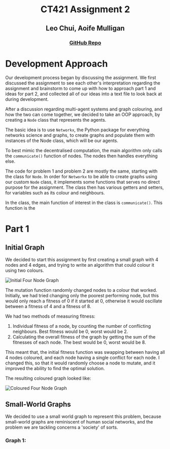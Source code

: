 
<div align="center">

<h1> CT421 Assignment 2 </h1>

<h2> Leo Chui, Aoife Mulligan </h2>

<h3><a href="https://www.github.com/czz592/ct421-assignment/">GitHub Repo</a></h3>

</div>

# Development Approach

Our development process began by discussing the assignment. We first discussed the assignment to see each other's interpretation regarding the assignment and brainstorm to come up with how to approach part 1 and ideas for part 2, and collected all of our ideas into a text file to look back at during development.

After a discussion regarding multi-agent systems and graph colouring, and how the two can come together, we decided to take an OOP approach, by creating a ``Node`` class that represents the agents. 

The basic idea is to use ``Networkx``, the Python package for everything networks science and graphs, to create graphs and populate them with instances of the Node class, which will be our agents.

To best mimic the decentralised computation, the main algorithm only calls the ``communicate()`` function of nodes. The nodes then handles everything else.

The code for problem 1 and problem 2 are mostly the same, starting with the class for ``Node``. In order for ``Networkx`` to be able to create graphs using our custom ``Node`` class, it implements some functions that serves no direct purpose for the assignment. The class then has various getters and setters, for variables such as its colour and neighbours. 

In the class, the main function of interest in the class is ``communicate()``. This function is the 

# Part 1

## Initial Graph

We decided to start this assignment by first creating a small graph with 4 nodes and 4 edges, and trying to write an algorithm that could colour it using two colours.

![Initial Four Node Graph](/Images/initial-4nodes.jpg)

The mutation function randomly changed nodes to a colour that worked. Initially, we had tried changing only the poorest performing node, but this would only reach a fitness of 0 if it started at 0, otherwise it would oscillate between a fitness of 4 and a fitness of 8.

We had two methods of measuring fitness: 
1. Individual fitness of a node, by counting the number of conflicting neighbours. Best fitness would be 0, worst would be 2.
2. Calculating the overall fitness of the graph by getting the sum of the fitnesses of each node. The best would be 0, worst would be 8.

This meant that, the initial fitness function was swapping between having all 4 nodes coloured, and each node having a single conflict for each node.
I changed this, so that it would randomly choose a node to mutate, and it improved the ability to find the optimal solution.

The resulting coloured graph looked like:

![Coloured Four Node Graph](/Images/colored-4nodes.jpg)

## Small-World Graphs

We decided to use a small world graph to represent this problem, because small-world graphs are reminiscent of human social networks, and the problem we are tackling concerns a 'society' of sorts.

### Graph 1:


